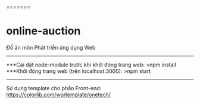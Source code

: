 =======
# online-auction
Đồ án môn Phát triển ứng dụng Web

--------------------------------------------------------

***Cài đặt node-module trước khi khởi động trang web:
	>npm install
***Khởi động trang web (trên localhost:3000):
	>npm start

--------------------------------------------------------

Sử dụng template cho phần Front-end: https://colorlib.com/wp/template/onetech/
